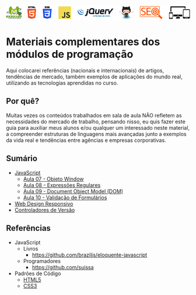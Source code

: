 ![Microcamp](./docs/tecnologias.png)

# Materiais complementares dos módulos de programação

Aqui colocarei referências (nacionais e internacionais) de artigos, tendências de mercado, também exemplos de aplicações do mundo real, utilizando as tecnologias aprendidas no curso.

## Por quê?

Muitas vezes os conteúdos trabalhados em sala de aula NÃO refletem as necessidades do mercado de trabalho, pensando nisso, eu quis fazer este guia para auxiliar meus alunos e/ou qualquer um interessado neste material, a compreender estruturas de linguagens mais avançadas junto a exemplos da vida real e tendências entre agências e empresas corporativas.

## Sumário

- [JavaScript](./javascript/)
	- [Aula 07 - Objeto Window](./javascript/aula-07/)
	- [Aula 08 - Expressões Regulares](./javascript/aula-08/)
	- [Aula 09 - Document Object Model (DOM)](./javascript/aula-09/)
	- [Aula 10 - Validação de Formulários](./javascript/aula-10/)
- [Web Design Responsivo](./web-design-responsivo)
- [Controladores de Versão](./versionamento-de-projetos)

## Referências

- JavaScript
	- Livros
		- https://github.com/braziljs/eloquente-javascript
	- Programadores
		- https://github.com/suissa
- Padrões de Código
	- [HTML5](https://github.com/necolas/idiomatic-html)
	- [CSS3](https://github.com/necolas/idiomatic-css)
